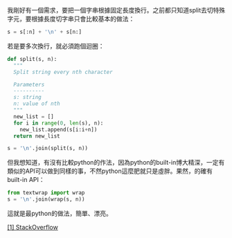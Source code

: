 我剛好有一個需求，要把一個字串根據固定長度換行。之前都只知道split去切特殊字元，要根據長度切字串只會比較基本的做法：

```py
s = s[:n] + '\n' + s[n:]
```

若是要多次換行，就必須跑個迴圈：

```py
def split(s, n):
  """
  Split string every nth character

  Parameters
  ----------
  s: string
  n: value of nth
  """
  new_list = []
  for i in range(0, len(s), n):
    new_list.append(s[i:i+n])
  return new_list

s = '\n'.join(split(s, n))
```

但我想知道，有沒有比較python的作法，因為python的built-in博大精深，一定有類似的API可以做到同樣的事，不然python這麼肥就只是虛胖。果然，的確有built-in API：

```py
from textwrap import wrap
s = '\n'.join(wrap(s, n))
```

這就是最python的做法，簡單、漂亮。



[[1] StackOverflow](https://stackoverflow.com/questions/9475241/split-string-every-nth-character)

